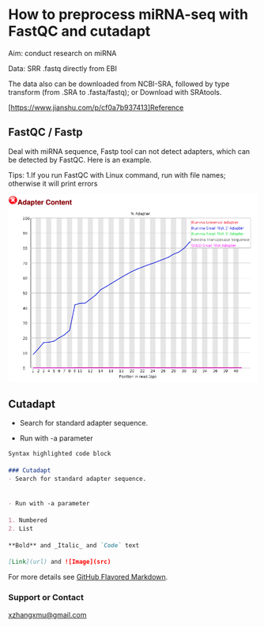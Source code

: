# How to preprocess miRNA-seq with FastQC and cutadapt

Aim: conduct research on miRNA 

Data: SRR .fastq directly from EBI 

The data also can be downloaded from NCBI-SRA, followed by type transform (from .SRA to .fasta/fastq); or Download with SRAtools.

[https://www.jianshu.com/p/cf0a7b937413]Reference

## FastQC / Fastp
Deal with miRNA sequence, Fastp tool can not detect adapters, which can be detected by FastQC. Here is an example.

Tips:
1.If you run FastQC with Linux command, run with file names; otherwise it will print errors

![Image](/1.png)

## Cutadapt
- Search for standard adapter sequence.


- Run with -a parameter



```markdown
Syntax highlighted code block

### Cutadapt
- Search for standard adapter sequence.


- Run with -a parameter

1. Numbered
2. List

**Bold** and _Italic_ and `Code` text

[Link](url) and ![Image](src)
```

For more details see [GitHub Flavored Markdown](https://guides.github.com/features/mastering-markdown/).



### Support or Contact

xzhangxmu@gmail.com
